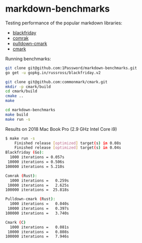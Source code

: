 # markdown-benchmarks

Testing performance of the popular markdown libraries:

* [blackfriday](https://github.com/russross/blackfriday)
* [comrak](https://github.com/kivikakk/comrak)
* [pulldown-cmark](https://github.com/raphlinus/pulldown-cmark)
* [cmark](https://github.com/commonmark/cmark)

Running benchmarks:

```bash
git clone git@github.com:1Password/markdown-benchmarks.git
go get -u gopkg.in/russross/blackfriday.v2

git clone git@github.com:commonmark/cmark.git
mkdir -p cmark/build
cd cmark/build
cmake ..
make

cd markdown-benchmarks
make build
make run -s
```

Results on 2018 Mac Book Pro (2.9 GHz Intel Core i9)

```bash
$ make run -s
    Finished release [optimized] target(s) in 0.08s
    Finished release [optimized] target(s) in 0.04s
Blackfriday (Go):
  1000 iterations = 0.057s
 10000 iterations = 0.506s
100000 iterations = 5.210s

Comrak (Rust):
  1000 iterations =   0.259s
 10000 iterations =   2.625s
100000 iterations =  25.818s

Pulldown-cmark (Rust):
  1000 iterations =   0.040s
 10000 iterations =   0.397s
100000 iterations =   3.740s

Cmark (C)
  1000 iterations =   0.081s
 10000 iterations =   0.808s
100000 iterations =   7.946s
```



